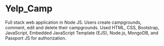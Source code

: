 # Yelp_Camp
Full stack web application in Node JS. Users create campgrounds, comment, edit and delete their campgrounds. Used HTML, CSS, Bootstrap, JavaScript, Embedded JavaScript Template (EJS), Node.js, MongoDB, and Passport JS for authorization.
